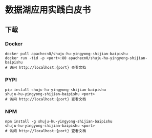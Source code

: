 # 数据湖应用实践白皮书

## 下载

### Docker

```
docker pull apachecn0/shuju-hu-yingyong-shijian-baipishu
docker run -tid -p <port>:80 apachecn0/shuju-hu-yingyong-shijian-baipishu
# 访问 http://localhost:{port} 查看文档
```

### PYPI

```
pip install shuju-hu-yingyong-shijian-baipishu
shuju-hu-yingyong-shijian-baipishu <port>
# 访问 http://localhost:{port} 查看文档
```

### NPM

```
npm install -g shuju-hu-yingyong-shijian-baipishu
shuju-hu-yingyong-shijian-baipishu <port>
# 访问 http://localhost:{port} 查看文档
```